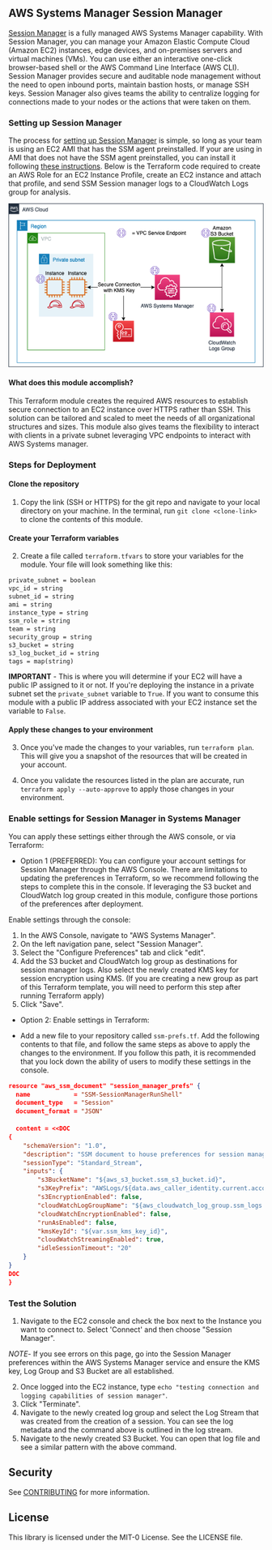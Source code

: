 ## AWS Systems Manager Session Manager

[Session Manager](https://docs.aws.amazon.com/systems-manager/latest/userguide/session-manager.html) is a fully managed AWS Systems Manager capability. With Session Manager, you can manage your Amazon Elastic Compute Cloud (Amazon EC2) instances, edge devices, and on-premises servers and virtual machines (VMs). You can use either an interactive one-click browser-based shell or the AWS Command Line Interface (AWS CLI). Session Manager provides secure and auditable node management without the need to open inbound ports, maintain bastion hosts, or manage SSH keys. Session Manager also gives teams the ability to centralize logging for connections made to your nodes or the actions that were taken on them. 

### Setting up Session Manager

The process for [setting up Session Manager](https://docs.aws.amazon.com/systems-manager/latest/userguide/session-manager-getting-started.html) is simple, so long as your team is using an EC2 AMI that has the SSM agent preinstalled.  If your are using in AMI that does not have the SSM agent preinstalled, you can install it following [these instructions](https://docs.aws.amazon.com/systems-manager/latest/userguide/sysman-manual-agent-install.html). Below is the Terraform code required to create an AWS Role for an EC2 Instance Profile, create an EC2 instance and attach that profile, and send SSM Session manager logs to a CloudWatch Logs group for analysis. 

![ssm_flow](ssm-data-flow.png)

#### What does this module accomplish? 

This Terraform module creates the required AWS resources to establish secure connection to an EC2 instance over HTTPS rather than SSH.  This solution can be tailored and scaled to meet the needs of all organizational structures and sizes.  This module also gives teams the flexibility to interact with clients in a private subnet leveraging VPC endpoints to interact with AWS Systems manager.  

### Steps for Deployment

#### Clone the repository

1. Copy the link (SSH or HTTPS) for the git repo and navigate to your local directory on your machine.  In the terminal, run `git clone <clone-link>` to clone the contents of this module. 

#### Create your Terraform variables
2. Create a file called `terraform.tfvars` to store your variables for the module.  Your file will look something like this: 
```
private_subnet = boolean
vpc_id = string
subnet_id = string
ami = string
instance_type = string
ssm_role = string
team = string
security_group = string
s3_bucket = string
s3_log_bucket_id = string
tags = map(string)
```
**IMPORTANT** - This is where you will determine if your EC2 will have a public IP assigned to it or not.  If you're deploying the instance in a private subnet set the `private_subnet` variable to `True`.  If you want to consume this module with a public IP address associated with your EC2 instance set the variable to `False`. 

#### Apply these changes to your environment

3. Once you've made the changes to your variables, run `terraform plan`. This will give you a snapshot of the resources that will be created in your account. 

4. Once you validate the resources listed in the plan are accurate, run `terraform apply --auto-approve` to apply those changes in your environment.  


### Enable settings for Session Manager in Systems Manager

You can apply these settings either through the AWS console, or via Terraform: 
* Option 1 (PREFERRED): You can configure your account settings for Session Manager through the AWS Console.  There are limitations to updating the preferences in Terraform, so we recommend following the steps to complete this in the console. If leveraging the S3 bucket and CloudWatch log group created in this module, configure those portions of the preferences after deployment. 

Enable settings through the console: 
1. In the AWS Console, navigate to "AWS Systems Manager".
2. On the left navigation pane, select "Session Manager".
3. Select the "Configure Preferences" tab and click "edit".
4. Add the S3 bucket and CloudWatch log group as destinations for session manager logs. Also select the newly created KMS key for session encryption using KMS. (If you are creating a new group as 
part of this Terraform template, you will need to perform this step after running Terraform apply)
5. Click "Save".

* Option 2: Enable settings in Terraform: 
- Add a new file to your repository called `ssm-prefs.tf`. Add the following contents to that file, and follow the same steps as above to apply the changes to the environment.  If you follow this path, it is recommended that you lock down the ability of users to modify these settings in the console. 

```json
resource "aws_ssm_document" "session_manager_prefs" {
  name            = "SSM-SessionManagerRunShell"
  document_type   = "Session"
  document_format = "JSON"

  content = <<DOC
{
    "schemaVersion": "1.0",
    "description": "SSM document to house preferences for session manager",
    "sessionType": "Standard_Stream",
    "inputs": {
        "s3BucketName": "${aws_s3_bucket.ssm_s3_bucket.id}",
        "s3KeyPrefix": "AWSLogs/${data.aws_caller_identity.current.account_id}/ssm_session_logs",
        "s3EncryptionEnabled": false,
        "cloudWatchLogGroupName": "${aws_cloudwatch_log_group.ssm_logs.name}",
        "cloudWatchEncryptionEnabled": false,
        "runAsEnabled": false,
        "kmsKeyId": "${var.ssm_kms_key_id}",
        "cloudWatchStreamingEnabled": true,
        "idleSessionTimeout": "20"
    }
}
DOC
}
```

### Test the Solution

1. Navigate to the EC2 console and check the box next to the Instance you want to connect to.  Select 'Connect' and then choose "Session Manager". 

*NOTE*- If you see errors on this page, go into the Session Manager preferences within the AWS Systems Manager service and ensure the KMS key, Log Group and S3 Bucket are all established. 

2. Once logged into the EC2 instance, type `echo "testing connection and logging capabilities of session manager"`. 
3. Click "Terminate". 
4. Navigate to the newly created log group and select the Log Stream that was created from the creation of a session. You can see the log metadata and the command above is outlined in the log stream. 
5. Navigate to the newly created S3 Bucket. You can open that log file and see a similar pattern with the above command. 

## Security

See [CONTRIBUTING](CONTRIBUTING.md#security-issue-notifications) for more information.

## License

This library is licensed under the MIT-0 License. See the LICENSE file.

